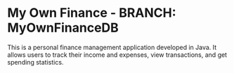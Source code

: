 # My Own Finance - BRANCH: MyOwnFinanceDB

This is a personal finance management application developed in Java. It allows users to track their income and expenses, view transactions, and get spending statistics.


